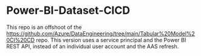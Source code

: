 # Power-BI-Dataset-CICD

This repo is an offshoot of the https://github.com/Azure/DataEngineering/tree/main/Tabular%20Model%20CI%20CD repo. This version uses a service principal and the Power BI REST API, instead of an individual user account and the AAS refresh.
